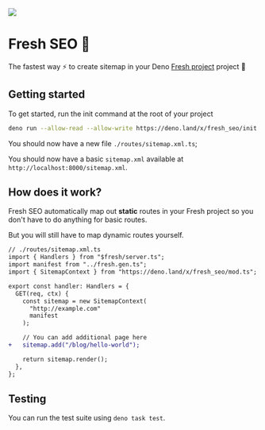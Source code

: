 <img src="https://dicons.deno.dev/fresh-seo" />

# Fresh SEO 🍋

The fastest way ⚡️ to create sitemap in your Deno
[Fresh project](https://fresh.deno.dev/) project 🍋

## Getting started

To get started, run the init command at the root of your project

```bash
deno run --allow-read --allow-write https://deno.land/x/fresh_seo/init.ts
```

You should now have a new file `./routes/sitemap.xml.ts`;

You should now have a basic `sitemap.xml` available at
`http://localhost:8000/sitemap.xml`.

## How does it work?

Fresh SEO automatically map out **static** routes in your Fresh project so you
don't have to do anything for basic routes.

But you will still have to map dynamic routes yourself.

```diff
// ./routes/sitemap.xml.ts
import { Handlers } from "$fresh/server.ts";
import manifest from "../fresh.gen.ts";
import { SitemapContext } from "https://deno.land/x/fresh_seo/mod.ts";

export const handler: Handlers = {
  GET(req, ctx) {
    const sitemap = new SitemapContext(
      "http://example.com"
      manifest
    );

    // You can add additional page here
+   sitemap.add("/blog/hello-world");

    return sitemap.render();
  },
};
```

## Testing

You can run the test suite using `deno task test`.

